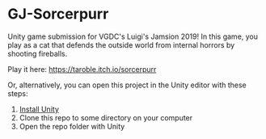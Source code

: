 # GJ-Sorcerpurr
Unity game submission for VGDC's Luigi's Jamsion 2019! In this game, you play as a cat that defends the outside world from internal horrors by shooting fireballs.

Play it here: https://taroble.itch.io/sorcerpurr

Or, alternatively, you can open this project in the Unity editor with these steps:
1. [Install Unity](https://unity.com/)
2. Clone this repo to some directory on your computer
3. Open the repo folder with Unity
